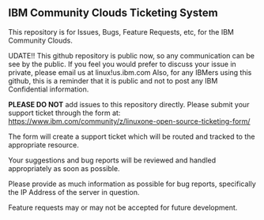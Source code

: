 

## IBM Community Clouds Ticketing System


This repository is for Issues, Bugs, Feature Requests, etc, for the IBM Community Clouds.

UDATE!!  This github repository is public now, so any communication can be see by the public.  If you feel you would prefer to discuss your issue in private, please email us at linux!us.ibm.com
Also, for any IBMers using this github, this is a reminder that it is public and not to post any IBM Confidential information.

**PLEASE DO NOT** add issues to this repository directly. Please submit your support ticket through the form at: https://www.ibm.com/community/z/linuxone-open-source-ticketing-form/

The form will create a support ticket which will be routed and tracked to the appropriate resource.

Your suggestions and bug reports will be reviewed and handled appropriately as soon as possible.

Please provide as much information as possible for bug reports, specifically the IP Address of the server in question.

Feature requests may or may not be accepted for future development.

